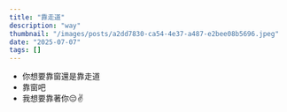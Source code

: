 ```yaml
---
title: "靠走道"
description: "way"
thumbnail: "/images/posts/a2dd7830-ca54-4e37-a487-e2bee08b5696.jpeg"
date: "2025-07-07"
tags: []
---
```

- 你想要靠窗還是靠走道
- 靠窗吧
- 我想要靠著你😔✌️
